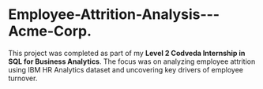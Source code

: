# Employee-Attrition-Analysis---Acme-Corp.
This project was completed as part of my **Level 2 Codveda Internship in SQL for Business Analytics**. The focus was on analyzing employee attrition using IBM HR Analytics dataset and uncovering key drivers of employee turnover.
